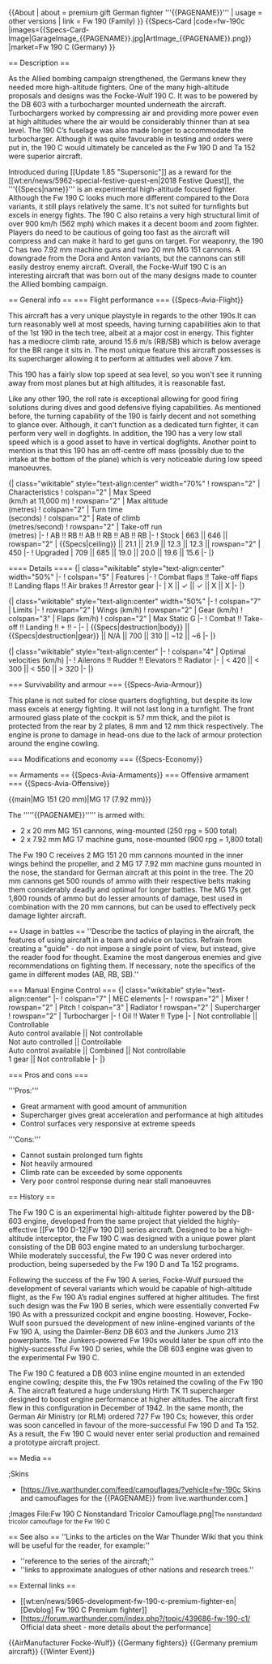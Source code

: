 {{About
| about = premium gift German fighter '''{{PAGENAME}}'''
| usage = other versions
| link = Fw 190 (Family)
}}
{{Specs-Card
|code=fw-190c
|images={{Specs-Card-Image|GarageImage_{{PAGENAME}}.jpg|ArtImage_{{PAGENAME}}.png}}
|market=Fw 190 C (Germany)
}}

== Description ==
<!-- ''In the description, the first part should be about the history of and the creation and combat usage of the aircraft, as well as its key features. In the second part, tell the reader about the aircraft in the game. Insert a screenshot of the vehicle, so that if the novice player does not remember the vehicle by name, he will immediately understand what kind of vehicle the article is talking about.'' -->
As the Allied bombing campaign strengthened, the Germans knew they needed more high-altitude fighters. One of the many high-altitude proposals and designs was the Focke-Wulf 190 C. It was to be powered by the DB 603 with a turbocharger mounted underneath the aircraft. Turbochargers worked by compressing air and providing more power even at high altitudes where the air would be considerably thinner than at sea level. The 190 C’s fuselage was also made longer to accommodate the turbocharger. Although it was quite favourable in testing and orders were put in, the 190 C would ultimately be canceled as the Fw 190 D and Ta 152 were superior aircraft.

Introduced during [[Update 1.85 "Supersonic"]] as a reward for the [[wt:en/news/5962-special-festive-quest-en|2018 Festive Quest]], the '''{{Specs|name}}''' is an experimental high-altitude focused fighter. Although the Fw 190 C looks much more different compared to the Dora variants, it still plays relatively the same. It's not suited for turnfights but excels in energy fights. The 190 C also retains a very high structural limit of over 900 km/h (562 mph) which makes it a decent boom and zoom fighter. Players do need to be cautious of going too fast as the aircraft will compress and can make it hard to get guns on target. For weaponry, the 190 C has two 7.92 mm machine guns and two 20 mm MG 151 cannons. A downgrade from the Dora and Anton variants, but the cannons can still easily destroy enemy aircraft. Overall, the Focke-Wulf 190 C is an interesting aircraft that was born out of the many designs made to counter the Allied bombing campaign. 

== General info ==
=== Flight performance ===
{{Specs-Avia-Flight}}
<!-- ''Describe how the aircraft behaves in the air. Speed, manoeuvrability, acceleration and allowable loads - these are the most important characteristics of the vehicle.'' -->
This aircraft has a very unique playstyle in regards to the other 190s.It can turn reasonably well at most speeds, having turning capabilities akin to that of the 1st 190 in the tech tree, albeit at a major cost in energy. This fighter has a mediocre climb rate, around 15.6 m/s (RB/SB) which is below average for the BR range it sits in. The most unique feature this aircraft possesses is its supercharger allowing it to perform at altitudes well above 7 km.

This 190 has a fairly slow top speed at sea level, so you won't see it running away from most planes but at high altitudes, it is reasonable fast.

Like any other 190, the roll rate is exceptional allowing for good firing solutions during dives and good defensive flying capabilities. As mentioned before, the turning capability of the 190 is fairly decent and not something to glance over. Although, it can't function as a dedicated turn fighter, it can perform very well in dogfights. In addition, the 190 has a very low stall speed which is a good asset to have in vertical dogfights. Another point to mention is that this 190 has an off-centre off mass (possibly due to the intake at the bottom of the plane) which is very noticeable during low speed manoeuvres.

{| class="wikitable" style="text-align:center" width="70%"
! rowspan="2" | Characteristics
! colspan="2" | Max Speed<br>(km/h at 11,000 m)
! rowspan="2" | Max altitude<br>(metres)
! colspan="2" | Turn time<br>(seconds)
! colspan="2" | Rate of climb<br>(metres/second)
! rowspan="2" | Take-off run<br>(metres)
|-
! AB !! RB !! AB !! RB !! AB !! RB
|-
! Stock
| 663 || 646 || rowspan="2" | {{Specs|ceiling}} || 21.1 || 21.9 || 12.3 || 12.3 || rowspan="2" | 450
|-
! Upgraded
| 709 || 685 || 19.0 || 20.0 || 19.6 || 15.6
|-
|}

==== Details ====
{| class="wikitable" style="text-align:center" width="50%"
|-
! colspan="5" | Features
|-
! Combat flaps !! Take-off flaps !! Landing flaps !! Air brakes !! Arrestor gear
|-
| X || ✓ || ✓ || X || X     <!-- ✓ -->
|-
|}

{| class="wikitable" style="text-align:center" width="50%"
|-
! colspan="7" | Limits
|-
! rowspan="2" | Wings (km/h)
! rowspan="2" | Gear (km/h)
! colspan="3" | Flaps (km/h)
! colspan="2" | Max Static G
|-
! Combat !! Take-off !! Landing !! + !! -
|-
| {{Specs|destruction|body}} || {{Specs|destruction|gear}} || N/A || 700 || 310 || ~12 || ~6
|-
|}

{| class="wikitable" style="text-align:center"
|-
! colspan="4" | Optimal velocities (km/h)
|-
! Ailerons !! Rudder !! Elevators !! Radiator
|-
| < 420 || < 300 || < 550 || > 320
|-
|}

=== Survivability and armour ===
{{Specs-Avia-Armour}}
<!-- ''Examine the survivability of the aircraft. Note how vulnerable the structure is and how secure the pilot is, whether the fuel tanks are armoured, etc. Describe the armour, if there is any, and also mention the vulnerability of other critical aircraft systems.'' -->
This plane is not suited for close quarters dogfighting, but despite its low mass excels at energy fighting. It will not last long in a turnfight. The front armoured glass plate of the cockpit is 57 mm thick, and the pilot is protected from the rear by 2 plates, 8 mm and 12 mm thick respectively. The engine is prone to damage in head-ons due to the lack of armour protection around the engine cowling.

=== Modifications and economy ===
{{Specs-Economy}}

== Armaments ==
{{Specs-Avia-Armaments}}
=== Offensive armament ===
{{Specs-Avia-Offensive}}
<!-- ''Describe the offensive armament of the aircraft, if any. Describe how effective the cannons and machine guns are in a battle, and also what belts or drums are better to use. If there is no offensive weaponry, delete this subsection.'' -->
{{main|MG 151 (20 mm)|MG 17 (7.92 mm)}}

The '''''{{PAGENAME}}''''' is armed with:

* 2 x 20 mm MG 151 cannons, wing-mounted (250 rpg = 500 total)
* 2 x 7.92 mm MG 17 machine guns, nose-mounted (900 rpg = 1,800 total)

The Fw 190 C receives 2 MG 151 20 mm cannons mounted in the inner wings behind the propeller, and 2 MG 17 7.92 mm machine guns mounted in the nose, the standard for German aircraft at this point in the tree. The 20 mm cannons get 500 rounds of ammo with their respective belts making them considerably deadly and optimal for longer battles. The MG 17s get 1,800 rounds of ammo but do lesser amounts of damage, best used in combination with the 20 mm cannons, but can be used to effectively peck damage lighter aircraft.

== Usage in battles ==
''Describe the tactics of playing in the aircraft, the features of using aircraft in a team and advice on tactics. Refrain from creating a "guide" - do not impose a single point of view, but instead, give the reader food for thought. Examine the most dangerous enemies and give recommendations on fighting them. If necessary, note the specifics of the game in different modes (AB, RB, SB).''

=== Manual Engine Control ===
{| class="wikitable" style="text-align:center"
|-
! colspan="7" | MEC elements
|-
! rowspan="2" | Mixer
! rowspan="2" | Pitch
! colspan="3" | Radiator
! rowspan="2" | Supercharger
! rowspan="2" | Turbocharger
|-
! Oil !! Water !! Type
|-
| Not controllable || Controllable<br>Auto control available || Not controllable<br>Not auto controlled || Controllable<br>Auto control available || Combined || Not controllable<br>1 gear || Not controllable
|-
|}

=== Pros and cons ===
<!-- ''Summarise and briefly evaluate the vehicle in terms of its characteristics and combat effectiveness. Mark its pros and cons in the bulleted list. Try not to use more than 6 points for each of the characteristics. Avoid using categorical definitions such as "bad", "good" and the like - use substitutions with softer forms such as "inadequate" and "effective".'' -->

'''Pros:'''

* Great armament with good amount of ammunition
* Supercharger gives great acceleration and performance at high altitudes
* Control surfaces very responsive at extreme speeds

'''Cons:'''

* Cannot sustain prolonged turn fights
* Not heavily armoured
* Climb rate can be exceeded by some opponents
* Very poor control response during near stall manoeuvres

== History ==
<!-- Describe the history of the creation and combat usage of the aircraft in more detail than in the introduction. If the historical reference turns out to be too long, take it to a separate article, taking a link to the article about the vehicle and adding a block "/History" (example: https://wiki.warthunder.com/(Vehicle-name)/History) and add a link to it here using the main template. Be sure to reference text and sources by using <ref></ref>, as well as adding them at the end of the article with <references />. This section may also include the vehicle's dev blog entry (if applicable) and the in-game encyclopedia description (under === In-game description ===, also if applicable). -->
The Fw 190 C is an experimental high-altitude fighter powered by the DB-603 engine, developed from the same project that yielded the highly-effective [[Fw 190 D-12|Fw 190 D]] series aircraft. Designed to be a high-altitude interceptor, the Fw 190 C was designed with a unique power plant consisting of the DB 603 engine mated to an underslung turbocharger. While moderately successful, the Fw 190 C was never ordered into production, being superseded by the Fw 190 D and Ta 152 programs.

Following the success of the Fw 190 A series, Focke-Wulf pursued the development of several variants which would be capable of high-altitude flight, as the Fw 190 A’s radial engines suffered at higher altitudes. The first such design was the Fw 190 B series, which were essentially converted Fw 190 As with a pressurized cockpit and engine boosting. However, Focke-Wulf soon pursued the development of new inline-engined variants of the Fw 190 A, using the Daimler-Benz DB 603 and the Junkers Jumo 213 powerplants. The Junkers-powered Fw 190s would later be spun off into the highly-successful Fw 190 D series, while the DB 603 engine was given to the experimental Fw 190 C.

The Fw 190 C featured a DB 603 inline engine mounted in an extended engine cowling; despite this, the Fw 190s retained the cowling of the Fw 190 A. The aircraft featured a huge underslung Hirth TK 11 supercharger designed to boost engine performance at higher altitudes. The aircraft first flew in this configuration in December of 1942. In the same month, the German Air Ministry (or RLM) ordered 727 Fw 190 Cs; however, this order was soon cancelled in favour of the more-successful Fw 190 D and Ta 152. As a result, the Fw 190 C would never enter serial production and remained a prototype aircraft project.

== Media ==
<!-- ''Excellent additions to the article would be video guides, screenshots from the game, and photos.'' -->

;Skins

* [https://live.warthunder.com/feed/camouflages/?vehicle=fw-190c Skins and camouflages for the {{PAGENAME}} from live.warthunder.com.]

;Images
<gallery mode="packed-hover" heights="200">
File:Fw 190 C Nonstandard Tricolor Camouflage.png|<small>The nonstandard tricolor camouflage for the Fw 190 C</small>
</gallery>

== See also ==
''Links to the articles on the War Thunder Wiki that you think will be useful for the reader, for example:''

* ''reference to the series of the aircraft;''
* ''links to approximate analogues of other nations and research trees.''

== External links ==
<!-- ''Paste links to sources and external resources, such as:''
* ''topic on the official game forum;''
* ''other literature.'' -->

* [[wt:en/news/5965-development-fw-190-c-premium-fighter-en|[Devblog] Fw 190 C Premium fighter]]
* [https://forum.warthunder.com/index.php?/topic/439686-fw-190-c1/ Official data sheet - more details about the performance]

{{AirManufacturer Focke-Wulf}}
{{Germany fighters}}
{{Germany premium aircraft}}
{{Winter Event}}